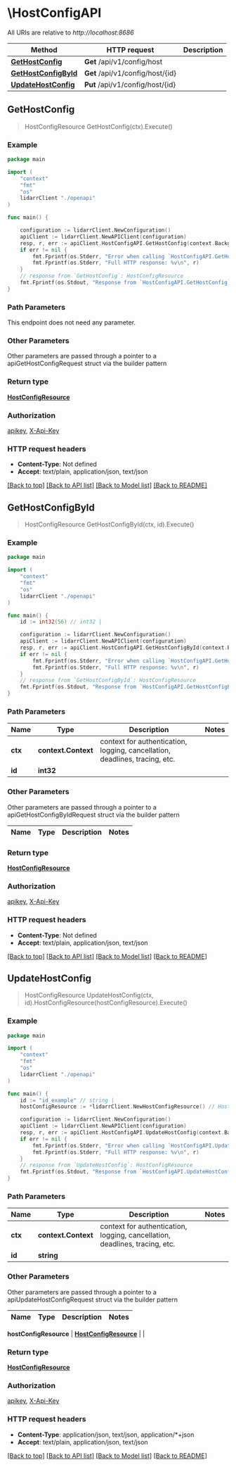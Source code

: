 # \HostConfigAPI

All URIs are relative to *http://localhost:8686*

Method | HTTP request | Description
------------- | ------------- | -------------
[**GetHostConfig**](HostConfigAPI.md#GetHostConfig) | **Get** /api/v1/config/host | 
[**GetHostConfigById**](HostConfigAPI.md#GetHostConfigById) | **Get** /api/v1/config/host/{id} | 
[**UpdateHostConfig**](HostConfigAPI.md#UpdateHostConfig) | **Put** /api/v1/config/host/{id} | 



## GetHostConfig

> HostConfigResource GetHostConfig(ctx).Execute()



### Example

```go
package main

import (
    "context"
    "fmt"
    "os"
    lidarrClient "./openapi"
)

func main() {

    configuration := lidarrClient.NewConfiguration()
    apiClient := lidarrClient.NewAPIClient(configuration)
    resp, r, err := apiClient.HostConfigAPI.GetHostConfig(context.Background()).Execute()
    if err != nil {
        fmt.Fprintf(os.Stderr, "Error when calling `HostConfigAPI.GetHostConfig``: %v\n", err)
        fmt.Fprintf(os.Stderr, "Full HTTP response: %v\n", r)
    }
    // response from `GetHostConfig`: HostConfigResource
    fmt.Fprintf(os.Stdout, "Response from `HostConfigAPI.GetHostConfig`: %v\n", resp)
}
```

### Path Parameters

This endpoint does not need any parameter.

### Other Parameters

Other parameters are passed through a pointer to a apiGetHostConfigRequest struct via the builder pattern


### Return type

[**HostConfigResource**](HostConfigResource.md)

### Authorization

[apikey](../README.md#apikey), [X-Api-Key](../README.md#X-Api-Key)

### HTTP request headers

- **Content-Type**: Not defined
- **Accept**: text/plain, application/json, text/json

[[Back to top]](#) [[Back to API list]](../README.md#documentation-for-api-endpoints)
[[Back to Model list]](../README.md#documentation-for-models)
[[Back to README]](../README.md)


## GetHostConfigById

> HostConfigResource GetHostConfigById(ctx, id).Execute()



### Example

```go
package main

import (
    "context"
    "fmt"
    "os"
    lidarrClient "./openapi"
)

func main() {
    id := int32(56) // int32 | 

    configuration := lidarrClient.NewConfiguration()
    apiClient := lidarrClient.NewAPIClient(configuration)
    resp, r, err := apiClient.HostConfigAPI.GetHostConfigById(context.Background(), id).Execute()
    if err != nil {
        fmt.Fprintf(os.Stderr, "Error when calling `HostConfigAPI.GetHostConfigById``: %v\n", err)
        fmt.Fprintf(os.Stderr, "Full HTTP response: %v\n", r)
    }
    // response from `GetHostConfigById`: HostConfigResource
    fmt.Fprintf(os.Stdout, "Response from `HostConfigAPI.GetHostConfigById`: %v\n", resp)
}
```

### Path Parameters


Name | Type | Description  | Notes
------------- | ------------- | ------------- | -------------
**ctx** | **context.Context** | context for authentication, logging, cancellation, deadlines, tracing, etc.
**id** | **int32** |  | 

### Other Parameters

Other parameters are passed through a pointer to a apiGetHostConfigByIdRequest struct via the builder pattern


Name | Type | Description  | Notes
------------- | ------------- | ------------- | -------------


### Return type

[**HostConfigResource**](HostConfigResource.md)

### Authorization

[apikey](../README.md#apikey), [X-Api-Key](../README.md#X-Api-Key)

### HTTP request headers

- **Content-Type**: Not defined
- **Accept**: text/plain, application/json, text/json

[[Back to top]](#) [[Back to API list]](../README.md#documentation-for-api-endpoints)
[[Back to Model list]](../README.md#documentation-for-models)
[[Back to README]](../README.md)


## UpdateHostConfig

> HostConfigResource UpdateHostConfig(ctx, id).HostConfigResource(hostConfigResource).Execute()



### Example

```go
package main

import (
    "context"
    "fmt"
    "os"
    lidarrClient "./openapi"
)

func main() {
    id := "id_example" // string | 
    hostConfigResource := *lidarrClient.NewHostConfigResource() // HostConfigResource |  (optional)

    configuration := lidarrClient.NewConfiguration()
    apiClient := lidarrClient.NewAPIClient(configuration)
    resp, r, err := apiClient.HostConfigAPI.UpdateHostConfig(context.Background(), id).HostConfigResource(hostConfigResource).Execute()
    if err != nil {
        fmt.Fprintf(os.Stderr, "Error when calling `HostConfigAPI.UpdateHostConfig``: %v\n", err)
        fmt.Fprintf(os.Stderr, "Full HTTP response: %v\n", r)
    }
    // response from `UpdateHostConfig`: HostConfigResource
    fmt.Fprintf(os.Stdout, "Response from `HostConfigAPI.UpdateHostConfig`: %v\n", resp)
}
```

### Path Parameters


Name | Type | Description  | Notes
------------- | ------------- | ------------- | -------------
**ctx** | **context.Context** | context for authentication, logging, cancellation, deadlines, tracing, etc.
**id** | **string** |  | 

### Other Parameters

Other parameters are passed through a pointer to a apiUpdateHostConfigRequest struct via the builder pattern


Name | Type | Description  | Notes
------------- | ------------- | ------------- | -------------

 **hostConfigResource** | [**HostConfigResource**](HostConfigResource.md) |  | 

### Return type

[**HostConfigResource**](HostConfigResource.md)

### Authorization

[apikey](../README.md#apikey), [X-Api-Key](../README.md#X-Api-Key)

### HTTP request headers

- **Content-Type**: application/json, text/json, application/*+json
- **Accept**: text/plain, application/json, text/json

[[Back to top]](#) [[Back to API list]](../README.md#documentation-for-api-endpoints)
[[Back to Model list]](../README.md#documentation-for-models)
[[Back to README]](../README.md)

